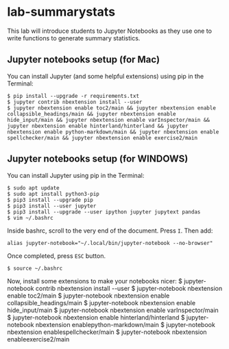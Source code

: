 # lab-summarystats

This lab will introduce students to Jupyter Notebooks
as they use one to write functions to generate summary statistics.

## Jupyter notebooks setup (for Mac)
You can install Jupyter (and some helpful extensions) using pip in the Terminal:

    $ pip install --upgrade -r requirements.txt
    $ jupyter contrib nbextension install --user
    $ jupyter nbextension enable toc2/main && jupyter nbextension enable collapsible_headings/main && jupyter nbextension enable hide_input/main && jupyter nbextension enable varInspector/main && jupyter nbextension enable hinterland/hinterland && jupyter nbextension enable python-markdown/main && jupyter nbextension enable spellchecker/main && jupyter nbextension enable exercise2/main 

## Jupyter notebooks setup (for WINDOWS)
You can install Jupyter using pip in the Terminal:

    $ sudo apt update
    $ sudo apt install python3-pip
    $ pip3 install --upgrade pip
    $ pip3 install --user jupyter
    $ pip3 install --upgrade --user ipython jupyter jupytext pandas
    $ vim ~/.bashrc

Inside bashrc, scroll to the very end of the document. Press `I`.
Then add:

    alias jupyter-notebook="~/.local/bin/jupyter-notebook --no-browser"

Once completed, press `ESC` button.

    $ source ~/.bashrc

Now, install some extensions to make your notebooks nicer:
    $ jupyter-notebook contrib nbextension install --user
    $ jupyter-notebook  nbextension enable toc2/main
    $ jupyter-notebook  nbextension enable collapsible_headings/main
    $ jupyter-notebook  nbextension enable hide_input/main
    $ jupyter-notebook  nbextension enable varInspector/main
    $ jupyter-notebook  nbextension enable hinterland/hinterland
    $ jupyter-notebook  nbextension enablepython-markdown/main
    $ jupyter-notebook  nbextension enablespellchecker/main
    $ jupyter-notebook  nbextension enableexercise2/main 
